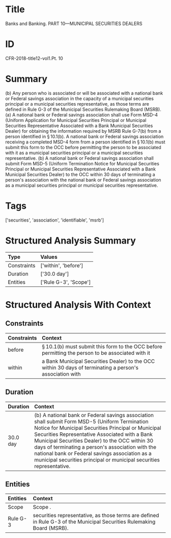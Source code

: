 # Title

 Banks and Banking. PART 10—MUNICIPAL SECURITIES DEALERS


# ID

 CFR-2018-title12-vol1.Pt. 10


# Summary

(b) Any person who is associated or will be associated with a national bank or Federal savings association in the capacity of a municipal securities principal or a municipal securities representative, as those terms are defined in Rule G-3 of the Municipal Securities Rulemaking Board (MSRB).
(a) A national bank or Federal savings association shall use Form MSD-4 (Uniform Application for Municipal Securities Principal or Municipal Securities Representative Associated with a Bank Municipal Securities Dealer) for obtaining the information required by MSRB Rule G-7(b) from a person identified in &#167;&#8201;10.1(b).
A national bank or Federal savings association receiving a completed MSD-4 form from a person identified in &#167;&#8201;10.1(b) must submit this form to the OCC before permitting the person to be associated with it as a municipal securities principal or a municipal securities representative.
(b) A national bank or Federal savings association shall submit Form MSD-5 (Uniform Termination Notice for Municipal Securities Principal or Municipal Securities Representative Associated with a Bank Municipal Securities Dealer) to the OCC within 30 days of terminating a person's association with the national bank or Federal savings association as a municipal securities principal or municipal securities representative.


# Tags

['securities', 'association', 'identifiable', 'msrb']


# Structured Analysis Summary

| Type        | Values                |
|:------------|:----------------------|
| Constraints | ['within', 'before']  |
| Duration    | ['30.0 day']          |
| Entities    | ['Rule G-3', 'Scope'] |


# Structured Analysis With Context

 


## Constraints

| Constraints   | Context                                                                                                     |
|:--------------|:------------------------------------------------------------------------------------------------------------|
| before        | &#167;&#8201;10.1(b) must submit this form to the OCC before permitting the person to be associated with it |
| within        | a Bank Municipal Securities Dealer) to the OCC within 30 days of terminating a person's association with    |


## Duration

| Duration   | Context                                                                                                                                                                                                                                                                                                                                                                                                                                |
|:-----------|:---------------------------------------------------------------------------------------------------------------------------------------------------------------------------------------------------------------------------------------------------------------------------------------------------------------------------------------------------------------------------------------------------------------------------------------|
| 30.0 day   | (b) A national bank or Federal savings association shall submit Form MSD-5 (Uniform Termination Notice for Municipal Securities Principal or Municipal Securities Representative Associated with a Bank Municipal Securities Dealer) to the OCC within 30 days of terminating a person's association with the national bank or Federal savings association as a municipal securities principal or municipal securities representative. |


## Entities

| Entities   | Context                                                                                                                 |
|:-----------|:------------------------------------------------------------------------------------------------------------------------|
| Scope      | Scope .                                                                                                                 |
| Rule G-3   | securities representative, as those terms are defined in Rule G-3  of the Municipal Securities Rulemaking Board (MSRB). |


